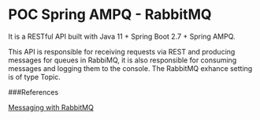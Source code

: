 # POC Spring AMPQ - RabbitMQ

It is a RESTful API built with Java 11 + Spring Boot 2.7 + Spring AMPQ.

This API is responsible for receiving requests via REST and producing messages for queues in RabbiMQ, it is also responsible for consuming messages and logging them to the console.
The RabbitMQ exhance setting is of type Topic.


###References

[Messaging with RabbitMQ](https://spring.io/guides/gs/messaging-rabbitmq/)